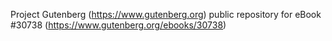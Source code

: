 Project Gutenberg (https://www.gutenberg.org) public repository for eBook #30738 (https://www.gutenberg.org/ebooks/30738)
